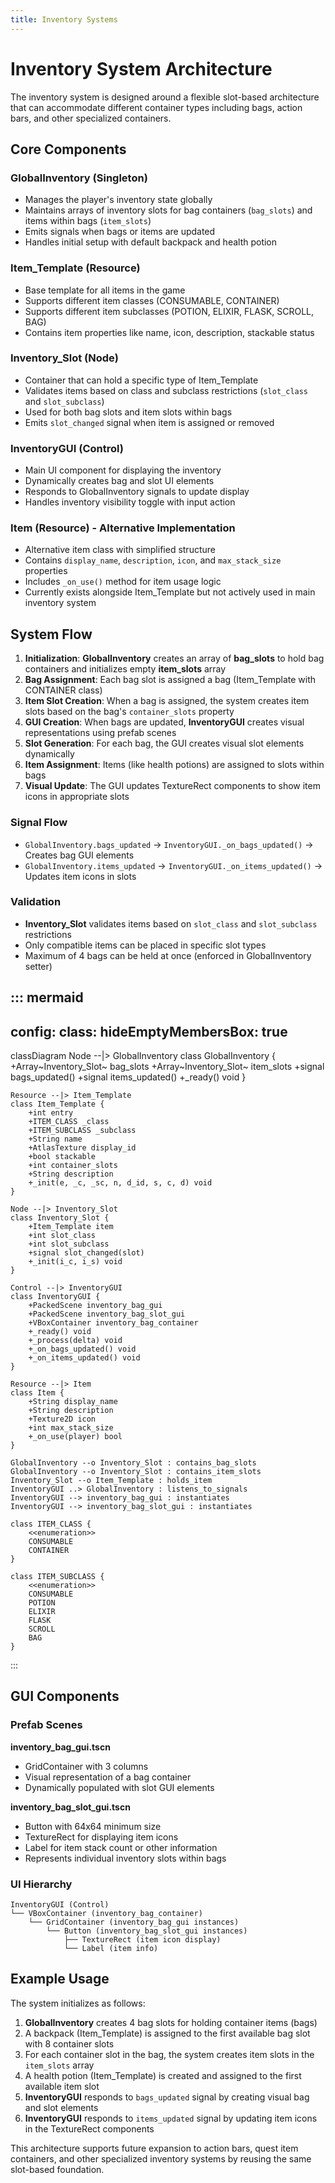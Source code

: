 ```yaml
---
title: Inventory Systems
---
```


# Inventory System Architecture

The inventory system is designed around a flexible slot-based architecture that can accommodate different container types including bags, action bars, and other specialized containers.

## Core Components

### GlobalInventory (Singleton)
- Manages the player's inventory state globally
- Maintains arrays of inventory slots for bag containers (`bag_slots`) and items within bags (`item_slots`)
- Emits signals when bags or items are updated
- Handles initial setup with default backpack and health potion

### Item_Template (Resource)
- Base template for all items in the game
- Supports different item classes (CONSUMABLE, CONTAINER)
- Supports different item subclasses (POTION, ELIXIR, FLASK, SCROLL, BAG)
- Contains item properties like name, icon, description, stackable status

### Inventory_Slot (Node)
- Container that can hold a specific type of Item_Template
- Validates items based on class and subclass restrictions (`slot_class` and `slot_subclass`)
- Used for both bag slots and item slots within bags
- Emits `slot_changed` signal when item is assigned or removed

### InventoryGUI (Control)
- Main UI component for displaying the inventory
- Dynamically creates bag and slot UI elements
- Responds to GlobalInventory signals to update display
- Handles inventory visibility toggle with input action

### Item (Resource) - Alternative Implementation
- Alternative item class with simplified structure
- Contains `display_name`, `description`, `icon`, and `max_stack_size` properties
- Includes `_on_use()` method for item usage logic
- Currently exists alongside Item_Template but not actively used in main inventory system

## System Flow

1. **Initialization**: **GlobalInventory** creates an array of **bag_slots** to hold bag containers and initializes empty **item_slots** array
2. **Bag Assignment**: Each bag slot is assigned a bag (Item_Template with CONTAINER class)
3. **Item Slot Creation**: When a bag is assigned, the system creates item slots based on the bag's `container_slots` property
4. **GUI Creation**: When bags are updated, **InventoryGUI** creates visual representations using prefab scenes
5. **Slot Generation**: For each bag, the GUI creates visual slot elements dynamically
6. **Item Assignment**: Items (like health potions) are assigned to slots within bags
7. **Visual Update**: The GUI updates TextureRect components to show item icons in appropriate slots

### Signal Flow
- `GlobalInventory.bags_updated` → `InventoryGUI._on_bags_updated()` → Creates bag GUI elements
- `GlobalInventory.items_updated` → `InventoryGUI._on_items_updated()` → Updates item icons in slots

### Validation
- **Inventory_Slot** validates items based on `slot_class` and `slot_subclass` restrictions
- Only compatible items can be placed in specific slot types
- Maximum of 4 bags can be held at once (enforced in GlobalInventory setter)

::: mermaid
---
config:
    class:
        hideEmptyMembersBox: true
---

classDiagram
    Node --|> GlobalInventory
    class GlobalInventory {
        +Array~Inventory_Slot~ bag_slots
        +Array~Inventory_Slot~ item_slots
        +signal bags_updated()
        +signal items_updated()
        +_ready() void
    }

    Resource --|> Item_Template
    class Item_Template {
        +int entry
        +ITEM_CLASS _class
        +ITEM_SUBCLASS _subclass
        +String name
        +AtlasTexture display_id
        +bool stackable
        +int container_slots
        +String description
        +_init(e, _c, _sc, n, d_id, s, c, d) void
    }

    Node --|> Inventory_Slot
    class Inventory_Slot {
        +Item_Template item
        +int slot_class
        +int slot_subclass
        +signal slot_changed(slot)
        +_init(i_c, i_s) void
    }

    Control --|> InventoryGUI
    class InventoryGUI {
        +PackedScene inventory_bag_gui
        +PackedScene inventory_bag_slot_gui
        +VBoxContainer inventory_bag_container
        +_ready() void
        +_process(delta) void
        +_on_bags_updated() void
        +_on_items_updated() void
    }

    Resource --|> Item
    class Item {
        +String display_name
        +String description
        +Texture2D icon
        +int max_stack_size
        +_on_use(player) bool
    }

    GlobalInventory --o Inventory_Slot : contains_bag_slots
    GlobalInventory --o Inventory_Slot : contains_item_slots
    Inventory_Slot --o Item_Template : holds_item
    InventoryGUI ..> GlobalInventory : listens_to_signals
    InventoryGUI --> inventory_bag_gui : instantiates
    InventoryGUI --> inventory_bag_slot_gui : instantiates

    class ITEM_CLASS {
        <<enumeration>>
        CONSUMABLE
        CONTAINER
    }
    
    class ITEM_SUBCLASS {
        <<enumeration>>
        CONSUMABLE
        POTION
        ELIXIR
        FLASK
        SCROLL
        BAG
    }

:::

## GUI Components

### Prefab Scenes

**inventory_bag_gui.tscn**
- GridContainer with 3 columns
- Visual representation of a bag container
- Dynamically populated with slot GUI elements

**inventory_bag_slot_gui.tscn**
- Button with 64x64 minimum size
- TextureRect for displaying item icons
- Label for item stack count or other information
- Represents individual inventory slots within bags

### UI Hierarchy

```
InventoryGUI (Control)
└── VBoxContainer (inventory_bag_container)
    └── GridContainer (inventory_bag_gui instances)
        └── Button (inventory_bag_slot_gui instances)
            ├── TextureRect (item icon display)
            └── Label (item info)
```

## Example Usage

The system initializes as follows:

1. **GlobalInventory** creates 4 bag slots for holding container items (bags)
2. A backpack (Item_Template) is assigned to the first available bag slot with 8 container slots
3. For each container slot in the bag, the system creates item slots in the `item_slots` array
4. A health potion (Item_Template) is created and assigned to the first available item slot
5. **InventoryGUI** responds to `bags_updated` signal by creating visual bag and slot elements
6. **InventoryGUI** responds to `items_updated` signal by updating item icons in the TextureRect components

This architecture supports future expansion to action bars, quest item containers, and other specialized inventory systems by reusing the same slot-based foundation. 